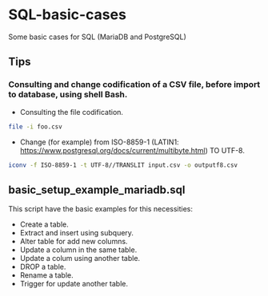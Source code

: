 # SQL-basic-cases
Some basic cases for SQL (MariaDB and PostgreSQL)

## Tips

### Consulting and change codification of a CSV file, before import to database, using shell Bash.

* Consulting the file codification.

```bash
file -i foo.csv
```

* Change (for example) from ISO-8859-1 (LATIN1: https://www.postgresql.org/docs/current/multibyte.html) TO UTF-8.

```bash
iconv -f ISO-8859-1 -t UTF-8//TRANSLIT input.csv -o outputf8.csv
```

## basic_setup_example_mariadb.sql
This script have the basic examples for this necessities:

* Create a table.
* Extract and insert using subquery.
* Alter table for add new columns.
* Update a column in the same table.
* Update a colum using another table.
* DROP a table.
* Rename a table.
* Trigger for update another table.
